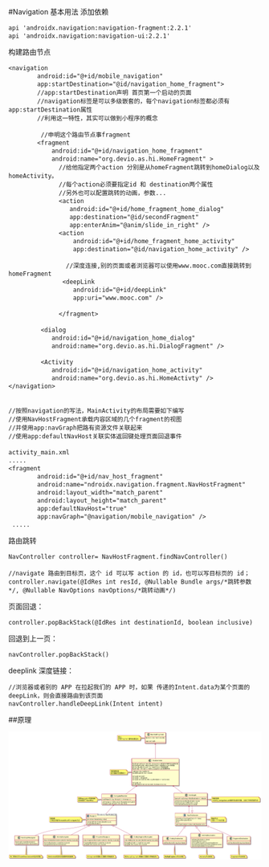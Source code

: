 #Navigation 基本用法
添加依赖

    api 'androidx.navigation:navigation-fragment:2.2.1'
    api 'androidx.navigation:navigation-ui:2.2.1'
    
构建路由节点


    <navigation 
            android:id="@+id/mobile_navigation"
            app:startDestination="@id/navigation_home_fragment">
            //app:startDestination声明 首页第一个启动的页面
            //navigation标签是可以多级嵌套的，每个navigation标签都必须有app:startDestination属性
            //利用这一特性，其实可以做到小程序的概念
    
             //申明这个路由节点事fragment
            <fragment
                android:id="@+id/navigation_home_fragment"
                android:name="org.devio.as.hi.HomeFragment" >   
                  //给他指定两个action 分别是从homeFragment跳转到homeDialog以及homeActivity。
                  //每个action必须要指定id 和 destination两个属性
                  //另外也可以配置跳转的动画，参数...
                  <action
                     android:id="@+id/home_fragment_home_dialog"
                     app:destination="@id/secondFragment"
                     app:enterAnim="@anim/slide_in_right" />
                  <action
                      android:id="@+id/home_fragment_home_activity"
                      app:destination="@id/navigation_home_activity" />         
                  
                    //深度连接,别的页面或者浏览器可以使用www.mooc.com直接跳转到homeFragment
                   <deepLink   
                      android:id="@+id/deepLink"
                      app:uri="www.mooc.com" />
                      
                  </fragment>
             
             <dialog
                android:id="@+id/navigation_home_dialog"
                android:name="org.devio.as.hi.DialogFragment" />
        
             <Activity
                android:id="@+id/navigation_home_activity"
                android:name="org.devio.as.hi.HomeActivty" />
    </navigation>
    
    
    //按照navigation的写法，MainActivity的布局需要如下编写
    //使用NavHostFragment承载内容区域的几个fragment的视图
    //并使用app:navGraph把路有资源文件关联起来
    //使用app:defaultNavHost关联实体返回键处理页面回退事件
    
    activity_main.xml
    .....
    <fragment
            android:id="@+id/nav_host_fragment"
            android:name="ndroidx.navigation.fragment.NavHostFragment"
            android:layout_width="match_parent"
            android:layout_height="match_parent"
            app:defaultNavHost="true"
            app:navGraph="@navigation/mobile_navigation" />
     ..... 
     
路由跳转

    NavController controller= NavHostFragment.findNavController()
    
    //navigate 路由到目标页，这个 id 可以写 action 的 id，也可以写目标页的 id；
    controller.navigate(@IdRes int resId, @Nullable Bundle args/*跳转参数*/, @Nullable NavOptions navOptions/*跳转动画*/)     

页面回退：

    controller.popBackStack(@IdRes int destinationId, boolean inclusive)

回退到上一页：

    navController.popBackStack()
    
deeplink 深度链接：

    //浏览器或者别的 APP 在拉起我们的 APP 时，如果 传递的Intent.data为某个页面的 deepLink，则会直接路由到该页面
    navController.handleDeepLink(Intent intent)
    
    
##原理

![](imagers/cceb8328.png)

